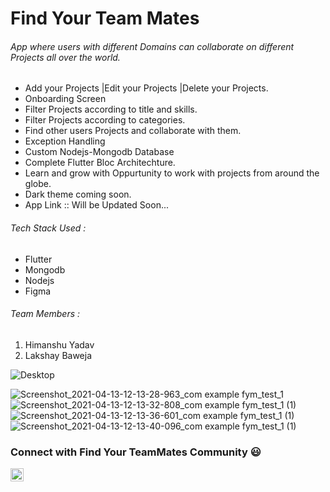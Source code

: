 # Find Your Team Mates
######  App where users with different Domains can collaborate on different Projects all over the world.
- Add your Projects |Edit your Projects |Delete your Projects.
- Onboarding Screen
- Filter Projects according to title and skills.
- Filter Projects according to categories.
- Find other users Projects and collaborate with them.
- Exception Handling
- Custom Nodejs-Mongodb Database
- Complete Flutter Bloc Architechture.
- Learn and grow with Oppurtunity to work with projects from around the globe.
- Dark theme coming soon.
- App Link :: Will be Updated Soon...


###### Tech Stack Used :
- Flutter
- Mongodb
- Nodejs
- Figma

###### Team Members :
1. Himanshu Yadav
2. Lakshay Baweja



![Desktop](https://user-images.githubusercontent.com/49179641/120321487-fdc69b80-c300-11eb-80f9-32a4b17a268a.png)


![Screenshot_2021-04-13-12-13-28-963_com example fym_test_1](https://user-images.githubusercontent.com/49179641/119230762-3dd89200-bb3b-11eb-8902-47f47c3f458c.png)
![Screenshot_2021-04-13-12-13-32-808_com example fym_test_1 (1)](https://user-images.githubusercontent.com/49179641/119230788-55b01600-bb3b-11eb-931e-3615fcbfa67e.png)
![Screenshot_2021-04-13-12-13-36-601_com example fym_test_1 (1)](https://user-images.githubusercontent.com/49179641/119230807-66f92280-bb3b-11eb-86ba-aaf2b325f73d.png)
![Screenshot_2021-04-13-12-13-40-096_com example fym_test_1 (1)](https://user-images.githubusercontent.com/49179641/119230823-77110200-bb3b-11eb-9b1c-9c3925ba1811.png)








### Connect with Find Your TeamMates Community :smiley:
<a href="https://t.me/joinchat/b7cnwd5xqkQwMjM1">
  <img align="left" alt="Himanshu Yadav Twitter" width="21px" src="https://image.flaticon.com/icons/png/512/2111/2111646.png" />
</a>



